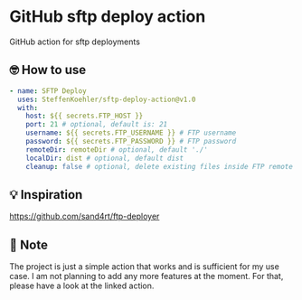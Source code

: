# GitHub sftp deploy action

GitHub action for sftp deployments

## 🤓 How to use

``` yml
- name: SFTP Deploy
  uses: SteffenKoehler/sftp-deploy-action@v1.0
  with:
    host: ${{ secrets.FTP_HOST }} 
    port: 21 # optional, default is: 21
    username: ${{ secrets.FTP_USERNAME }} # FTP username
    password: ${{ secrets.FTP_PASSWORD }} # FTP password
    remoteDir: remoteDir # optional, default './'
    localDir: dist # optional, default dist
    cleanup: false # optional, delete existing files inside FTP remote folder
```

## 💡 Inspiration
https://github.com/sand4rt/ftp-deployer

## 💬 Note
The project is just a simple action that works and is sufficient for my use case. I am not planning to add any more features at the moment. For that, please have a look at the linked action.